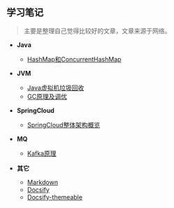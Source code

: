 ## 学习笔记

> 主要是整理自己觉得比较好的文章，文章来源于网络。

- **Java**
    - [HashMap和ConcurrentHashMap](/java/HashMap和ConcurrentHashMap.md)

- **JVM**
    - [Java虚拟机垃圾回收](/jvm/Java虚拟机垃圾回收.md)
    - [GC原理及调优](/jvm/GC原理及调优.md)

- **SpringCloud**
    - [SpringCloud整体架构概览](/spring-cloud/SpringCloud整体架构概览.md)

- **MQ**
    - [Kafka原理](/mq/Kafka原理.md)

- **其它**
    - [Markdown](/others/markdown.md)
    - [Docsify](https://docsify.js.org/#/zh-cn/)
    - [Docsify-themeable](https://jhildenbiddle.github.io/docsify-themeable/)
